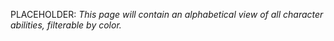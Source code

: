 PLACEHOLDER: *This page will contain an alphabetical view of all character abilities, filterable by color.*
